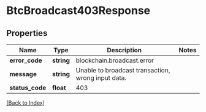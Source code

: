 # BtcBroadcast403Response

## Properties

Name | Type | Description | Notes
------------ | ------------- | ------------- | -------------
**error_code** | **string** | blockchain.broadcast.error |
**message** | **string** | Unable to broadcast transaction, wrong input data. |
**status_code** | **float** | 403 |

[[Back to Index]](../index.md)
